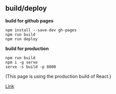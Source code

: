 ## build/deploy

**build for github pages**

```
npm install --save-dev gh-pages
npm run build
npm run deploy
```

**build for production**

```
npm run build
npm i -g serve
serve -s build -p 8000
```

(This page is using the production build of React.)

[Link](http://localhost:8000)
